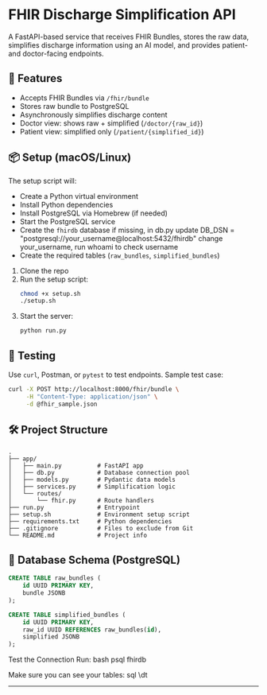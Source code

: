 # FHIR Discharge Simplification API

A FastAPI-based service that receives FHIR Bundles, stores the raw data, simplifies discharge information using an AI model, and provides patient- and doctor-facing endpoints.

## 🔧 Features
- Accepts FHIR Bundles via `/fhir/bundle`
- Stores raw bundle to PostgreSQL
- Asynchronously simplifies discharge content
- Doctor view: shows raw + simplified (`/doctor/{raw_id}`)
- Patient view: simplified only (`/patient/{simplified_id}`)

## 📦 Setup (macOS/Linux)

The setup script will:
- Create a Python virtual environment
- Install Python dependencies
- Install PostgreSQL via Homebrew (if needed)
- Start the PostgreSQL service
- Create the `fhirdb` database if missing, in db.py update DB_DSN = "postgresql://your_username@localhost:5432/fhirdb" change your_username, run whoami to check username
- Create the required tables (`raw_bundles`, `simplified_bundles`)

1. Clone the repo
2. Run the setup script:
   ```bash
   chmod +x setup.sh
   ./setup.sh
   ```
3. Start the server:
   ```bash
   python run.py
   ```

## 🧪 Testing
Use `curl`, Postman, or `pytest` to test endpoints. Sample test case:
```bash
curl -X POST http://localhost:8000/fhir/bundle \
     -H "Content-Type: application/json" \
     -d @fhir_sample.json
```

## 🛠 Project Structure
```
.
├── app/
│   ├── main.py          # FastAPI app
│   ├── db.py            # Database connection pool
│   ├── models.py        # Pydantic data models
│   ├── services.py      # Simplification logic
│   └── routes/
│       └── fhir.py      # Route handlers
├── run.py               # Entrypoint
├── setup.sh             # Environment setup script
├── requirements.txt     # Python dependencies
├── .gitignore           # Files to exclude from Git
└── README.md            # Project info
```

## 🧩 Database Schema (PostgreSQL)
```sql
CREATE TABLE raw_bundles (
    id UUID PRIMARY KEY,
    bundle JSONB
);

CREATE TABLE simplified_bundles (
    id UUID PRIMARY KEY,
    raw_id UUID REFERENCES raw_bundles(id),
    simplified JSONB
);
```
Test the Connection
Run:
bash
psql fhirdb

Make sure you can see your tables:
sql 
\dt

---
